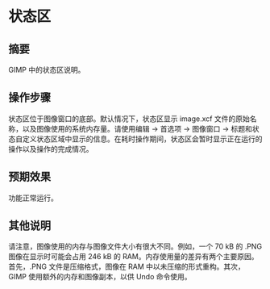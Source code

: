 # 状态区

## 摘要

GIMP 中的状态区说明。

## 操作步骤

状态区位于图像窗口的底部。默认情况下，状态区显示 image.xcf 文件的原始名称，以及图像使用的系统内存量。请使用编辑 -> 首选项 -> 图像窗口 -> 标题和状态自定义状态区域中显示的信息。在耗时操作期间，状态区会暂时显示正在运行的操作以及操作的完成情况。

## 预期效果

功能正常运行。

## 其他说明

请注意，图像使用的内存与图像文件大小有很大不同。例如，一个 70 kB 的 .PNG 图像在显示时可能会占用 246 kB 的 RAM。内存使用量的差异有两个主要原因。首先，.PNG 文件是压缩格式，图像在 RAM 中以未压缩的形式重构。其次， GIMP 使用额外的内存和图像副本，以供 Undo 命令使用。
